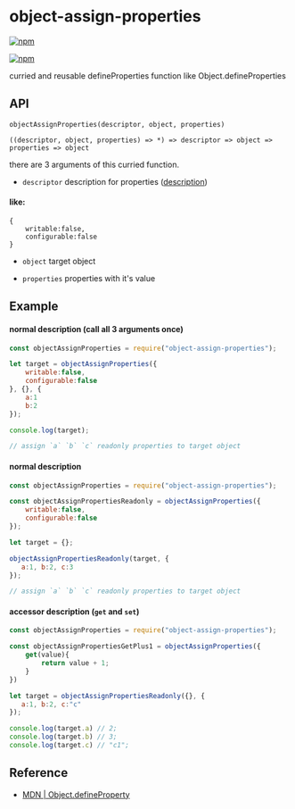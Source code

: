 # object-assign-properties

[![npm](http://img.shields.io/npm/v/object-assign-properties.svg?style=flat-square)](https://www.npmjs.com/package/object-assign-properties)

[![npm](https://nodei.co/npm/object-assign-properties.png?downloads=true&downloadRank=true&stars=true)](https://www.npmjs.com/package/object-assign-properties)

curried and reusable defineProperties function like Object.defineProperties

## API
`objectAssignProperties(descriptor, object, properties)`

`((descriptor, object, properties) => *) => descriptor => object => properties => object`

there are 3 arguments of this curried function.

- `descriptor` description for properties ([description](https://developer.mozilla.org/en/docs/Web/JavaScript/Reference/Global_Objects/Object/defineProperty#Description))

#### like:
```
{
    writable:false,
    configurable:false
}
```

- `object` target object

- `properties` properties with it's value

## Example

#### normal description (call all 3 arguments once)
```javascript
const objectAssignProperties = require("object-assign-properties");

let target = objectAssignProperties({
    writable:false,
    configurable:false
}, {}, {
    a:1
    b:2
});

console.log(target);

// assign `a` `b` `c` readonly properties to target object

```

#### normal description

```javascript
const objectAssignProperties = require("object-assign-properties");

const objectAssignPropertiesReadonly = objectAssignProperties({
    writable:false,
    configurable:false
});

let target = {};

objectAssignPropertiesReadonly(target, {
   a:1, b:2, c:3
});

// assign `a` `b` `c` readonly properties to target object
```

#### accessor description (`get` and `set`)
```javascript
const objectAssignProperties = require("object-assign-properties");

const objectAssignPropertiesGetPlus1 = objectAssignProperties({
    get(value){
        return value + 1;
    }
})

let target = objectAssignPropertiesReadonly({}, {
   a:1, b:2, c:"c"
});

console.log(target.a) // 2;
console.log(target.b) // 3;
console.log(target.c) // "c1";
```

## Reference
- [MDN | Object.defineProperty](https://developer.mozilla.org/en/docs/Web/JavaScript/Reference/Global_Objects/Object/defineProperty)
